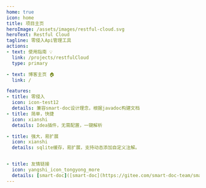 ```yaml
---
home: true
icon: home
title: 项目主页
heroImage: /assets/images/restful-cloud.svg
heroText: Restful Cloud
tagline: 零侵入Api管理工具
actions:
- text: 使用指南 💡
  link: /projects/restfulCloud
  type: primary

- text: 博客主页 🏠
  link: /

features:
- title: 零侵入
  icon: icon-test12
  details: 兼容smart-doc设计理念，根据javadoc构建文档
- title: 简单，快捷
  icon: xianshi
  details: Idea插件，无需配置，一键解析

- title: 强大，易扩展
  icon: xianshi
  details: sqlite缓存，易扩展，支持动态添加自定义注解。


- title: 友情链接
  icon: yangshi_icon_tongyong_more
  details: [smart-doc]([smart-doc](https://gitee.com/smart-doc-team/smart-doc))
---
```


